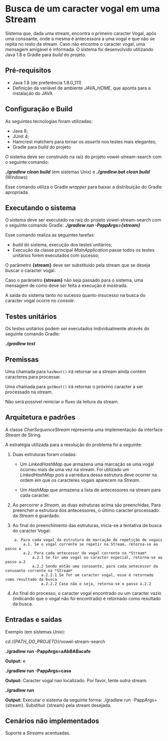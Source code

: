 # Busca de um caracter vogal em uma Stream

Sistema que, dada uma stream, encontra o primeiro caracter Vogal, após uma consoante, 
onde a mesma é antecessora a uma vogal e que não se repita no resto da stream. Caso não encontre
o caracter vogal, uma mensagem amigável é informada. 
O sistema foi desenvolvido utilizando Java 1.8 e Gradle para *build* do projeto.

## Pré-requisitos

- Java 1.8 (de preferência 1.8.0_111)
- Definição da variável de ambiente *JAVA_HOME*, que aponta para a instalação do JAVA

## Configuração e Build

As seguintes tecnologias foram utilizadas:

- Java 8;
- JUnit 4;
- Hamcrest matchers para tornar os *asserts* nos testes mais elegantes;
- Gradle para *build* do projeto

O sistema deve ser construído na raiz do projeto vowel-stream-search com o seguinte comando:

***./gradlew clean build*** (em sistemas Unix) e ***./gradlew.bat clean build*** (Windows)

Esse comando utiliza o Gradle *wrapper* para baixar a distribuição do Gradle apropriada.

## Executando o sistema

O sistema deve ser executado na raiz do projeto vowel-stream-search com o seguinte comando Gradle: ***./gradlew run -PappArgs={stream}***

Esse comando realiza as seguintes tarefas: 

- *build* do sistema, execução dos testes unitários;
- Execução da classe principal *MainApplication* passe todos os testes unitários forem executados com sucesso;

O parâmetro **{stream}** deve ser substituído pela stream que se deseja buscar o caracter vogal.

Caso o parâmetro **{stream}** não seja passado para o sistema, uma mensagem de como deve ser feita a execução é mostrada.

A saída do sistema tanto no sucesso quanto insucesso na busca do caracter vogal ocorre no *console*.

## Testes unitários

Os testes unitários podem ser executados individualmente através do seguinte comando Gradle: 

***./gradlew test***

## Premissas

Uma chamada para ``` hasNext() ``` irá retornar se a stream ainda contém caracteres para processar.

Uma chamada para ``` getNext() ``` irá retornar o próximo caracter a ser processado na stream.

Não será possível reiniciar o fluxo da leitura da stream.

## Arquitetura e padrões

A classe *CharSequenceStream* representa uma implementação da interface *Stream* de String.

A estratégia utilizada para a resolução do problema foi a seguinte:

1. Duas estruturas foram criadas:

    - Um *LinkedHashMap* que armazena uma marcação se uma vogal ocorreu mais de uma vez na stream. Foi utilizado um 
        *LinkedHashMap* pois a varredura dessa estrutura deve ocorrer na ordem em que os caracteres vogais
        aparecem na *Stream*.
   
    - Um *HashMap* que armazena a lista de antecessores na stream para cada caracter.
   
2. Ao percorrer a *Stream*, as duas estruturas acima são preenchidas. Para preencher a estrutura
dos antecessores, o último caracter processado da *Stream* é guardado.

3. Ao final do preenchimento das estruturas, inicia-se a tentativa de busca do caracter Vogal:
```
    a. Para cada vogal da estrutura de marcação de repetição de vogais
        a.1. Se o vogal corrente se repetir na Stream, retorna-se ao passo a
        a.2. Para cada antecessor da vogal corrente na *Stream*
            a.2.1 Se for uma vogal ou caracter especial, retorna-se ao passo a.2
            a.2.2 Sendo então uma consoante, para cada antecessor da consoante corrente na *Stream*
                a.2.2.1 Se for um caracter vogal, esse é retornado como resultado da busca 
                a.2.2.2 Caso não o seja, retorna-se o passo a.2.2
```
                
4. Ao final do processo, o caracter vogal encontrado ou um caracter vazio (indicando que o vogal não foi encontrado)
é retornado como resultado da busca.

## Entradas e saídas

Exemplo (em sistemas Unix):

cd /*{PATH_DO_PROJETO}*/vowel-stream-search

**./gradlew run -PappArgs=aAbBABacafe**

**Output:** e

**./gradlew run -PappArgs=casa**

**Output:** Caracter vogal nao localizado. Por favor, tente outra stream.

**./gradlew run**

**Output:** Executar o sistema da seguinte forma: ./gradlew run -PappArgs={stream}. Substituir {stream} pela stream desejada.

## Cenários não implementados

Suporte a *Streams* acentuadas.